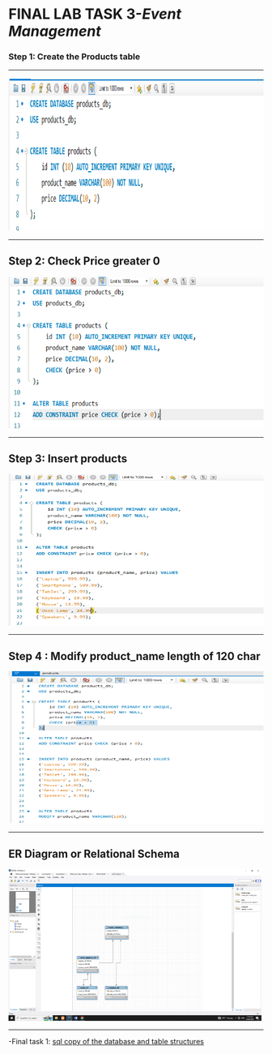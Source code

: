 # **FINAL LAB TASK 3**-*Event Management*

###  Step 1: Create the Products table <HR>

<img src="TASK 1.PNG" width="700" height="300"> <br><HR>

## Step 2: Check Price greater 0

<img src="TASK2.PNG" width="700" height="300"> <br><HR>

## Step 3: Insert products

<img src="TASK 3.PNG" width="700" height="300"> <br><HR>

## Step 4 : Modify product_name length of 120 char

<img src="TASK 4.PNG" width="700" height="300"> <br><HR>

## ER Diagram or Relational Schema

<img src="screenshot er diagram.PNG" width="500" height="300"> <br><HR>


-Final task 1: <a href=https://github.com/Mathewski77/EDM-Portfolio_Mathew/tree/main/FINAL%20TASK%201/SQL%20COPY%20DATABASE> sql copy of the database and table structures </a>



